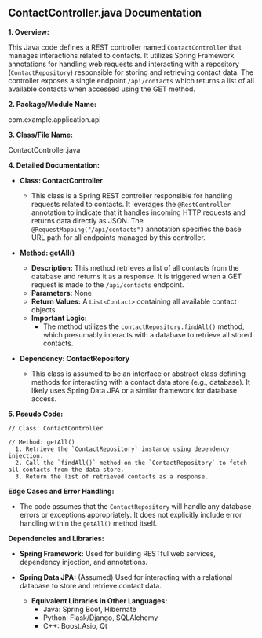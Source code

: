 ## ContactController.java Documentation

**1. Overview:**

This Java code defines a REST controller named `ContactController` that manages interactions related to contacts. It utilizes Spring Framework annotations for handling web requests and interacting with a repository (`ContactRepository`) responsible for storing and retrieving contact data. The controller exposes a single endpoint `/api/contacts` which returns a list of all available contacts when accessed using the GET method.

**2. Package/Module Name:**

com.example.application.api

**3. Class/File Name:**

ContactController.java

**4. Detailed Documentation:**

* **Class: ContactController**
    -  This class is a Spring REST controller responsible for handling requests related to contacts. It leverages the `@RestController` annotation to indicate that it handles incoming HTTP requests and returns data directly as JSON. The `@RequestMapping("/api/contacts")` annotation specifies the base URL path for all endpoints managed by this controller.

* **Method: getAll()**
    -  **Description:** This method retrieves a list of all contacts from the database and returns it as a response. It is triggered when a GET request is made to the `/api/contacts` endpoint.
    -  **Parameters:** None
    -  **Return Values:** A `List<Contact>` containing all available contact objects.
    -  **Important Logic:** 
        - The method utilizes the `contactRepository.findAll()` method, which presumably interacts with a database to retrieve all stored contacts.

* **Dependency: ContactRepository**
    - This class is assumed to be an interface or abstract class defining methods for interacting with a contact data store (e.g., database). It likely uses Spring Data JPA or a similar framework for database access.


**5. Pseudo Code:**

```
// Class: ContactController

// Method: getAll()
  1. Retrieve the `ContactRepository` instance using dependency injection.
  2. Call the `findAll()` method on the `ContactRepository` to fetch all contacts from the data store.
  3. Return the list of retrieved contacts as a response.
```



**Edge Cases and Error Handling:**

- The code assumes that the `ContactRepository` will handle any database errors or exceptions appropriately. It does not explicitly include error handling within the `getAll()` method itself. 


**Dependencies and Libraries:**

* **Spring Framework:** Used for building RESTful web services, dependency injection, and annotations.
* **Spring Data JPA:** (Assumed) Used for interacting with a relational database to store and retrieve contact data. 

  - **Equivalent Libraries in Other Languages:**
    - Java: Spring Boot, Hibernate
    - Python: Flask/Django, SQLAlchemy
    - C++: Boost.Asio, Qt
